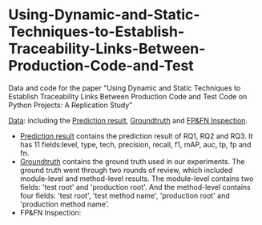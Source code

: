 # Using-Dynamic-and-Static-Techniques-to-Establish-Traceability-Links-Between-Production-Code-and-Test
Data and code for the paper "Using Dynamic and Static Techniques to Establish Traceability Links Between Production Code and Test Code on Python Projects: A Replication Study"

[Data](https://github.com/233Steven/Using-Dynamic-and-Static-Techniques-to-Establish-Traceability-Links-Between-Production-Code-and-Test/tree/main/data): including the [Prediction result](https://github.com/233Steven/Using-Dynamic-and-Static-Techniques-to-Establish-Traceability-Links-Between-Production-Code-and-Test/tree/main/data/Prediction%20Result), [Groundtruth](https://github.com/233Steven/Using-Dynamic-and-Static-Techniques-to-Establish-Traceability-Links-Between-Production-Code-and-Test/tree/main/data/Groundtruth) and [FP&FN Inspection](https://github.com/233Steven/Using-Dynamic-and-Static-Techniques-to-Establish-Traceability-Links-Between-Production-Code-and-Test/tree/main/data/FP%26FN%20Inspection).

  - [Prediction result](https://github.com/233Steven/Using-Dynamic-and-Static-Techniques-to-Establish-Traceability-Links-Between-Production-Code-and-Test/tree/main/data/Prediction%20Result) contains the prediction result of RQ1, RQ2 and RQ3. It has 11 fields:level, type, tech, precision, recall, f1, mAP, auc, tp, fp and fn.
  - [Groundtruth](https://github.com/233Steven/Using-Dynamic-and-Static-Techniques-to-Establish-Traceability-Links-Between-Production-Code-and-Test/tree/main/data/Groundtruth) contains the ground truth used in our experiments. The ground truth went through two rounds of review, which included module-level and method-level results. The module-level contains two fields: 'test root' and 'production root'. And the method-level contains four fields: 'test root', 'test method name', 'production root' and 'production method name'.
  - FP&FN Inspection:

